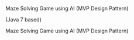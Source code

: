 Maze Solving Game using AI (MVP Design Pattern)

(Java 7 based)

Maze Solving Game using AI (MVP Design Pattern)
